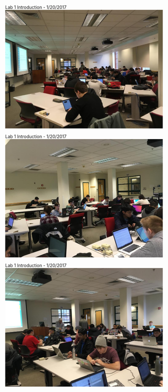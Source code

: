 Lab 1 Introduction - 1/20/2017
![Lab 1 1](Photos/lab1_1.jpg)

Lab 1 Introduction - 1/20/2017
![Lab 1 2](Photos/lab1_2.jpg)

Lab 1 Introduction - 1/20/2017
![Lab 1 3](Photos/lab1_3.jpg)
